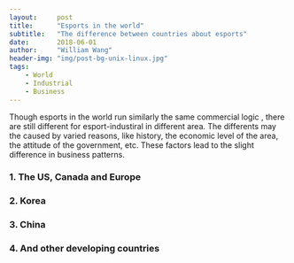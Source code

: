 ```yaml
---
layout:     post
title:      "Esports in the world"
subtitle:   "The difference between countries about esports"
date:       2018-06-01
author:     "William Wang"
header-img: "img/post-bg-unix-linux.jpg"
tags:
    - World
    - Industrial
    - Business
---
```


Though esports in the world run similarly the same commercial logic , there are still different for esport-industiral in different area. The differents may the caused by varied reasons, like history, the economic level of the area, the attitude of the government, etc. These factors lead to the slight difference in business patterns.

### 1. The US, Canada and Europe

### 2. Korea

### 3. China

### 4. And other developing countries
